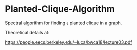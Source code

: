 # Planted-Clique-Algorithm
Spectral algorithm for finding a planted clique in a graph.

Theoretical details at:

https://people.eecs.berkeley.edu/~luca/bwca18/lecture03.pdf

